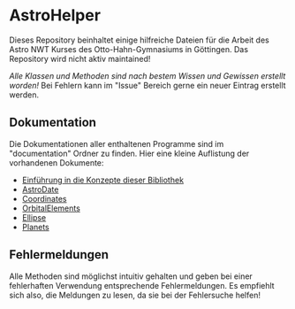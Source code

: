 # AstroHelper
Dieses Repository beinhaltet einige hilfreiche Dateien
für die Arbeit des Astro NWT Kurses des Otto-Hahn-Gymnasiums in Göttingen.
Das Repository wird nicht aktiv maintained!

_Alle Klassen und Methoden sind nach bestem Wissen und Gewissen erstellt worden!_
Bei Fehlern kann im "Issue" Bereich gerne ein neuer Eintrag erstellt werden.

## Dokumentation
Die Dokumentationen aller enthaltenen Programme sind im "documentation" Ordner zu finden.
Hier eine kleine Auflistung der vorhandenen Dokumente:

- [Einführung in die Konzepte dieser Bibliothek](./documentation/introduction.md)
- [AstroDate](./documentation/astrodate.md)
- [Coordinates](./documentation/coordinates.md)
- [OrbitalElements](./documentation/orbital_elements.md)
- [Ellipse](./documentation/shapes.md)
- [Planets](./documentation/planets.md)

## Fehlermeldungen
Alle Methoden sind möglichst intuitiv gehalten und geben bei einer
fehlerhaften Verwendung entsprechende Fehlermeldungen. Es empfiehlt sich
also, die Meldungen zu lesen, da sie bei der Fehlersuche helfen!
